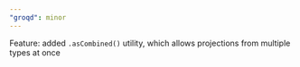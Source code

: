 ```yaml
---
"groqd": minor
---
```


Feature: added `.asCombined()` utility, which allows projections from multiple types at once
